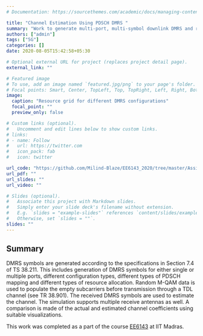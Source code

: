 ```yaml
---
# Documentation: https://sourcethemes.com/academic/docs/managing-content/

title: "Channel Estimation Using PDSCH DMRS "
summary: "Work to generate multi-port, multi-symbol downlink DMRS and receive the same in the presence of a TDL channel"
authors: ["admin"]
tags: ["5G"]
categories: []
date: 2020-08-05T15:42:58+05:30

# Optional external URL for project (replaces project detail page).
external_link: ""

# Featured image
# To use, add an image named `featured.jpg/png` to your page's folder.
# Focal points: Smart, Center, TopLeft, Top, TopRight, Left, Right, BottomLeft, Bottom, BottomRight.
image:
  caption: "Resource grid for different DMRS configurations"
  focal_point: ""
  preview_only: false

# Custom links (optional).
#   Uncomment and edit lines below to show custom links.
# links:
# - name: Follow
#   url: https://twitter.com
#   icon_pack: fab
#   icon: twitter

url_code: "https://github.com/Milind-Blaze/EE6143_2020/tree/master/Assignment6"
url_pdf: ""
url_slides: ""
url_video: ""

# Slides (optional).
#   Associate this project with Markdown slides.
#   Simply enter your slide deck's filename without extension.
#   E.g. `slides = "example-slides"` references `content/slides/example-slides.md`.
#   Otherwise, set `slides = ""`.
slides: ""
---
```


## Summary

DMRS symbols are generated according to the specifications in Section 7.4 of TS 38.211. This includes generation of DMRS symbols for either single or multiple ports, different configuration types, different types of PDSCH mapping and different types of resource allocation. Random M-QAM data is used to populate the empty subcarriers before transmission through a TDL channel (see TR 38.901). The received DMRS symbols are used to estimate the channel. The simulation supports multiple receive antennas as well. A comparison is made of the actual and estimated channel coefficients using suitable visualizations. 

This work was completed as a part of the course [EE6143](https://github.com/Milind-Blaze/EE6143_2020) at IIT Madras.
